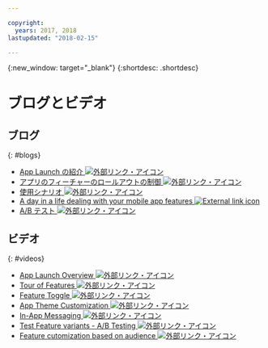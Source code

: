 ```yaml
---

copyright:
  years: 2017, 2018
lastupdated: "2018-02-15"

---
```


{:new_window: target="_blank"}
{:shortdesc: .shortdesc}


# ブログとビデオ

## ブログ
{: #blogs}

* <a href="https://www.ibm.com/blogs/bluemix/2018/02/app-launch-beta-now-available/" target="_blank">App Launch の紹介 <img src="../../icons/launch-glyph.svg" alt="外部リンク・アイコン"></a>
* <a href="https://www.ibm.com/blogs/bluemix/2017/10/take-control-app-feature-rollout-measure-effectiveness-using-ibm-cloud-app-launch-service/" target="_blank">アプリのフィーチャーのロールアウトの制御 <img src="../../icons/launch-glyph.svg" alt="外部リンク・アイコン"></a>
* <a href="https://www.ibm.com/blogs/bluemix/2018/01/app-launch-ibm-cloud-services/" target="_blank">使用シナリオ <img src="../../icons/launch-glyph.svg" alt="外部リンク・アイコン"></a>
* <a href="https://www.ibm.com/blogs/bluemix/2018/02/day-life-dealing-mobile-app-features/" target="_blank">A day in a life dealing with your mobile app features <img src="../../icons/launch-glyph.svg" alt="External link icon"></a>
* <a href="https://admin.blogs.prd.ibm.event.ibm.com/blogs/bluemix/2018/02/ab-testing-using-app-launch-ibm-cloud-services/" target="_blank">A/B テスト <img src="../../icons/launch-glyph.svg" alt="外部リンク・アイコン"></a>


## ビデオ
{: #videos}

* <a href="https://www.youtube.com/watch?v=xsYygH7KQLg" target="_blank">App Launch Overview <img src="../../icons/launch-glyph.svg" alt="外部リンク・アイコン"></a>
* <a href="https://www.youtube.com/watch?v=dq8_THTRYiQ" target="_blank"> Tour of Features <img src="../../icons/launch-glyph.svg" alt="外部リンク・アイコン"></a>
* <a href="https://www.youtube.com/watch?v=esdL2r5JqQY" target="_blank"> Feature Toggle <img src="../../icons/launch-glyph.svg" alt="外部リンク・アイコン"></a>
* <a href="https://www.youtube.com/watch?v=Fd3Dw53Vy18" target="_blank">App Theme Customization <img src="../../icons/launch-glyph.svg" alt="外部リンク・アイコン"></a>
* <a href="https://www.youtube.com/watch?v=qs0ovIGEKpw" target="_blank">In-App Messaging <img src="../../icons/launch-glyph.svg" alt="外部リンク・アイコン"></a>
* <a href="https://www.youtube.com/watch?v=9qsXz0mz_04" target="_blank"> Test Feature variants - A/B Testing <img src="../../icons/launch-glyph.svg" alt="外部リンク・アイコン"></a>
* <a href="https://www.youtube.com/watch?v=ISgWqQv9iIw" target="_blank"> Feature cutomization based on audience <img src="../../icons/launch-glyph.svg" alt="外部リンク・アイコン"></a>
